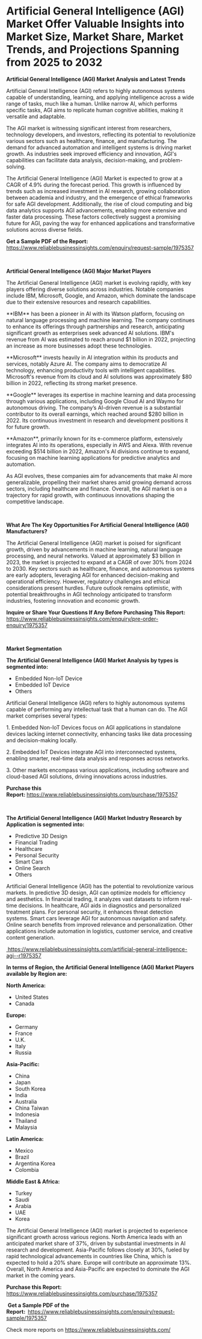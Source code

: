 <p><h1>Artificial General Intelligence (AGI) Market Offer Valuable Insights into Market Size, Market Share, Market Trends, and Projections Spanning from 2025 to 2032</h1></p><p><strong>Artificial General Intelligence (AGI) Market Analysis and Latest Trends</strong></p>
<p><p>Artificial General Intelligence (AGI) refers to highly autonomous systems capable of understanding, learning, and applying intelligence across a wide range of tasks, much like a human. Unlike narrow AI, which performs specific tasks, AGI aims to replicate human cognitive abilities, making it versatile and adaptable. </p><p>The AGI market is witnessing significant interest from researchers, technology developers, and investors, reflecting its potential to revolutionize various sectors such as healthcare, finance, and manufacturing. The demand for advanced automation and intelligent systems is driving market growth. As industries seek improved efficiency and innovation, AGI's capabilities can facilitate data analysis, decision-making, and problem-solving. </p><p>The Artificial General Intelligence (AGI) Market is expected to grow at a CAGR of 4.9% during the forecast period. This growth is influenced by trends such as increased investment in AI research, growing collaboration between academia and industry, and the emergence of ethical frameworks for safe AGI development. Additionally, the rise of cloud computing and big data analytics supports AGI advancements, enabling more extensive and faster data processing. These factors collectively suggest a promising future for AGI, paving the way for enhanced applications and transformative solutions across diverse fields.</p></p>
<p><strong>Get a Sample PDF of the Report:&nbsp;</strong> <a href="https://www.reliablebusinessinsights.com/enquiry/request-sample/1975357?utm_campaign=3079&utm_medium=2&utm_source=Github&utm_content=ia&utm_term=28032025&utm_id=artificial-general-intelligence-agi">https://www.reliablebusinessinsights.com/enquiry/request-sample/1975357</a></p>
<p>&nbsp;</p>
<p><strong>Artificial General Intelligence (AGI) Major Market Players</strong></p>
<p><p>The Artificial General Intelligence (AGI) market is evolving rapidly, with key players offering diverse solutions across industries. Notable companies include IBM, Microsoft, Google, and Amazon, which dominate the landscape due to their extensive resources and research capabilities.</p><p>**IBM** has been a pioneer in AI with its Watson platform, focusing on natural language processing and machine learning. The company continues to enhance its offerings through partnerships and research, anticipating significant growth as enterprises seek advanced AI solutions. IBM's revenue from AI was estimated to reach around $1 billion in 2022, projecting an increase as more businesses adopt these technologies.</p><p>**Microsoft** invests heavily in AI integration within its products and services, notably Azure AI. The company aims to democratize AI technology, enhancing productivity tools with intelligent capabilities. Microsoft's revenue from its cloud and AI solutions was approximately $80 billion in 2022, reflecting its strong market presence.</p><p>**Google** leverages its expertise in machine learning and data processing through various applications, including Google Cloud AI and Waymo for autonomous driving. The company’s AI-driven revenue is a substantial contributor to its overall earnings, which reached around $280 billion in 2022. Its continuous investment in research and development positions it for future growth.</p><p>**Amazon**, primarily known for its e-commerce platform, extensively integrates AI into its operations, especially in AWS and Alexa. With revenue exceeding $514 billion in 2022, Amazon's AI divisions continue to expand, focusing on machine learning applications for predictive analytics and automation.</p><p>As AGI evolves, these companies aim for advancements that make AI more generalizable, propelling their market shares amid growing demand across sectors, including healthcare and finance. Overall, the AGI market is on a trajectory for rapid growth, with continuous innovations shaping the competitive landscape.</p></p>
<p>&nbsp;</p>
<p><strong>What Are The Key Opportunities For Artificial General Intelligence (AGI) Manufacturers?</strong></p>
<p><p>The Artificial General Intelligence (AGI) market is poised for significant growth, driven by advancements in machine learning, natural language processing, and neural networks. Valued at approximately $3 billion in 2023, the market is projected to expand at a CAGR of over 30% from 2024 to 2030. Key sectors such as healthcare, finance, and autonomous systems are early adopters, leveraging AGI for enhanced decision-making and operational efficiency. However, regulatory challenges and ethical considerations present hurdles. Future outlook remains optimistic, with potential breakthroughs in AGI technology anticipated to transform industries, fostering innovation and economic growth.</p></p>
<p><strong>Inquire or Share Your Questions If Any Before Purchasing This Report:</strong> <a href="https://www.reliablebusinessinsights.com/enquiry/pre-order-enquiry/1975357?utm_campaign=3079&utm_medium=2&utm_source=Github&utm_content=ia&utm_term=28032025&utm_id=artificial-general-intelligence-agi">https://www.reliablebusinessinsights.com/enquiry/pre-order-enquiry/1975357</a></p>
<p>&nbsp;</p>
<p><strong>Market Segmentation</strong></p>
<p><strong>The Artificial General Intelligence (AGI) Market Analysis by types is segmented into:</strong></p>
<p><ul><li>Embedded Non-IoT Device</li><li>Embedded IoT Device</li><li>Others</li></ul></p>
<p><p>Artificial General Intelligence (AGI) refers to highly autonomous systems capable of performing any intellectual task that a human can do. The AGI market comprises several types: </p><p>1. Embedded Non-IoT Devices focus on AGI applications in standalone devices lacking internet connectivity, enhancing tasks like data processing and decision-making locally. </p><p>2. Embedded IoT Devices integrate AGI into interconnected systems, enabling smarter, real-time data analysis and responses across networks.</p><p>3. Other markets encompass various applications, including software and cloud-based AGI solutions, driving innovations across industries.</p></p>
<p><strong>Purchase this Report:&nbsp;</strong><a href="https://www.reliablebusinessinsights.com/purchase/1975357?utm_campaign=3079&utm_medium=2&utm_source=Github&utm_content=ia&utm_term=28032025&utm_id=artificial-general-intelligence-agi">https://www.reliablebusinessinsights.com/purchase/1975357</a></p>
<p>&nbsp;</p>
<p><strong>The Artificial General Intelligence (AGI) Market Industry Research by Application is segmented into:</strong></p>
<p><ul><li>Predictive 3D Design</li><li>Financial Trading</li><li>Healthcare</li><li>Personal Security</li><li>Smart Cars</li><li>Online Search</li><li>Others</li></ul></p>
<p><p>Artificial General Intelligence (AGI) has the potential to revolutionize various markets. In predictive 3D design, AGI can optimize models for efficiency and aesthetics. In financial trading, it analyzes vast datasets to inform real-time decisions. In healthcare, AGI aids in diagnostics and personalized treatment plans. For personal security, it enhances threat detection systems. Smart cars leverage AGI for autonomous navigation and safety. Online search benefits from improved relevance and personalization. Other applications include automation in logistics, customer service, and creative content generation.</p></p>
<p><a href="https://www.reliablebusinessinsights.com/artificial-general-intelligence-agi--r1975357?utm_campaign=3079&utm_medium=2&utm_source=Github&utm_content=ia&utm_term=28032025&utm_id=artificial-general-intelligence-agi">&nbsp;https://www.reliablebusinessinsights.com/artificial-general-intelligence-agi--r1975357</a></p>
<p><strong>In terms of Region, the Artificial General Intelligence (AGI) Market Players available by Region are:</strong></p>
<p>
    <p> <strong> North America: </strong>
        <ul>
            <li>United States</li>
            <li>Canada</li>
        </ul>
        </p> 
    <p> <strong> Europe: </strong>
        <ul>
            <li>Germany</li>
            <li>France</li>
            <li>U.K.</li>
            <li>Italy</li>
            <li>Russia</li>
        </ul>
        </p> 
    <p> <strong> Asia-Pacific: </strong>
        <ul>
            <li>China</li>
            <li>Japan</li>
            <li>South Korea</li>
            <li>India</li>
            <li>Australia</li>
            <li>China Taiwan</li>
            <li>Indonesia</li>
            <li>Thailand</li>
            <li>Malaysia</li>
        </ul>
        </p> 
    <p> <strong> Latin America: </strong>
        <ul>
            <li>Mexico</li>
            <li>Brazil</li>
            <li>Argentina Korea</li>
            <li>Colombia</li>
        </ul>
        </p> 
    <p> <strong> Middle East & Africa: </strong>
        <ul>
            <li>Turkey</li>
            <li>Saudi</li>
            <li>Arabia</li>
            <li>UAE</li>
            <li>Korea</li>
        </ul>
    </p>
    </p>
<p><p>The Artificial General Intelligence (AGI) market is projected to experience significant growth across various regions. North America leads with an anticipated market share of 37%, driven by substantial investments in AI research and development. Asia-Pacific follows closely at 30%, fueled by rapid technological advancements in countries like China, which is expected to hold a 20% share. Europe will contribute an approximate 13%. Overall, North America and Asia-Pacific are expected to dominate the AGI market in the coming years.</p></p>
<p><strong>Purchase this Report: </strong><a href="https://www.reliablebusinessinsights.com/purchase/1975357?utm_campaign=3079&utm_medium=2&utm_source=Github&utm_content=ia&utm_term=28032025&utm_id=artificial-general-intelligence-agi">https://www.reliablebusinessinsights.com/purchase/1975357</a></p>
<p>&nbsp;<strong>Get a Sample PDF of the Report:&nbsp;&nbsp;</strong><a href="https://www.reliablebusinessinsights.com/enquiry/request-sample/1975357?utm_campaign=3079&utm_medium=2&utm_source=Github&utm_content=ia&utm_term=28032025&utm_id=artificial-general-intelligence-agi">https://www.reliablebusinessinsights.com/enquiry/request-sample/1975357</a></p>
<p><strong></strong></p>
<p>Check more reports on <a href="https://www.reliablebusinessinsights.com/?utm_campaign=3079&utm_medium=2&utm_source=Github&utm_content=ia&utm_term=28032025&utm_id=artificial-general-intelligence-agi">https://www.reliablebusinessinsights.com/</a></p>